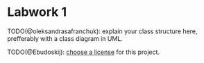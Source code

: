 # Labwork 1

TODO(@oleksandrasafranchuk): explain your class structure here, prefferably with a class diagram in UML.

TODO(@Ebudoskij): [choose a license](https://choosealicense.com/) for this project.
